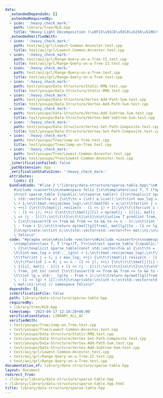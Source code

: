 ```yaml
---
data:
  _extendedDependsOn: []
  _extendedRequiredBy:
  - icon: ':heavy_check_mark:'
    path: library/tree/HLD.hpp
    title: "Heavy Light Decomposition (\u8F15\u91CD\u93C8\u5256\u5206)"
  _extendedVerifiedWith:
  - icon: ':heavy_check_mark:'
    path: test/aoj/grl/Lowest-Common-Ancestor.test.cpp
    title: test/aoj/grl/Lowest-Common-Ancestor.test.cpp
  - icon: ':heavy_check_mark:'
    path: test/aoj/grl/Range-Query-on-a-Tree-II.test.cpp
    title: test/aoj/grl/Range-Query-on-a-Tree-II.test.cpp
  - icon: ':heavy_check_mark:'
    path: test/aoj/grl/Range-Query-on-a-Tree.test.cpp
    title: test/aoj/grl/Range-Query-on-a-Tree.test.cpp
  - icon: ':heavy_check_mark:'
    path: test/yosupo/Data-Structure/Static-RMQ.test.cpp
    title: test/yosupo/Data-Structure/Static-RMQ.test.cpp
  - icon: ':heavy_check_mark:'
    path: test/yosupo/Data-Structure/Vertex-Add-Path-Sum.test.cpp
    title: test/yosupo/Data-Structure/Vertex-Add-Path-Sum.test.cpp
  - icon: ':heavy_check_mark:'
    path: test/yosupo/Data-Structure/Vertex-Add-Subtree-Sum.test.cpp
    title: test/yosupo/Data-Structure/Vertex-Add-Subtree-Sum.test.cpp
  - icon: ':heavy_check_mark:'
    path: test/yosupo/Data-Structure/Vertex-Set-Path-Composite.test.cpp
    title: test/yosupo/Data-Structure/Vertex-Set-Path-Composite.test.cpp
  - icon: ':heavy_check_mark:'
    path: test/yosupo/Tree/Jump-on-Tree.test.cpp
    title: test/yosupo/Tree/Jump-on-Tree.test.cpp
  - icon: ':heavy_check_mark:'
    path: test/yosupo/Tree/Lowest-Common-Ancestor.test.cpp
    title: test/yosupo/Tree/Lowest-Common-Ancestor.test.cpp
  _isVerificationFailed: false
  _pathExtension: hpp
  _verificationStatusIcon: ':heavy_check_mark:'
  attributes:
    links: []
  bundledCode: "#line 2 \"library/data-structure/sparse-table.hpp\"\n#include <vector>\n\
    #include <cassert>\n\nnamespace felix {\n\ntemplate<class T, T (*op)(T, T)>\n\
    struct sparse_table {\npublic:\n\tsparse_table() {}\n\texplicit sparse_table(const\
    \ std::vector<T>& a) {\n\t\tn = (int) a.size();\n\t\tint max_log = std::__lg(n)\
    \ + 1;\n\t\tmat.resize(max_log);\n\t\tmat[0] = a;\n\t\tfor(int j = 1; j < max_log;\
    \ ++j) {\n\t\t\tmat[j].resize(n - (1 << j) + 1);\n\t\t\tfor(int i = 0; i <= n\
    \ - (1 << j); ++i) {\n\t\t\t\tmat[j][i] = op(mat[j - 1][i], mat[j - 1][i + (1\
    \ << (j - 1))]);\n\t\t\t}\n\t\t}\n\t}\n\n\tinline T prod(int from, int to) const\
    \ {\n\t\tassert(0 <= from && from <= to && to <= n - 1);\n\t\tint lg = std::__lg(to\
    \ - from + 1);\n\t\treturn op(mat[lg][from], mat[lg][to - (1 << lg) + 1]);\n\t\
    }\n\nprivate:\n\tint n;\n\tstd::vector<std::vector<T>> mat;\n};\n\n} // namespace\
    \ felix\n"
  code: "#pragma once\n#include <vector>\n#include <cassert>\n\nnamespace felix {\n\
    \ntemplate<class T, T (*op)(T, T)>\nstruct sparse_table {\npublic:\n\tsparse_table()\
    \ {}\n\texplicit sparse_table(const std::vector<T>& a) {\n\t\tn = (int) a.size();\n\
    \t\tint max_log = std::__lg(n) + 1;\n\t\tmat.resize(max_log);\n\t\tmat[0] = a;\n\
    \t\tfor(int j = 1; j < max_log; ++j) {\n\t\t\tmat[j].resize(n - (1 << j) + 1);\n\
    \t\t\tfor(int i = 0; i <= n - (1 << j); ++i) {\n\t\t\t\tmat[j][i] = op(mat[j -\
    \ 1][i], mat[j - 1][i + (1 << (j - 1))]);\n\t\t\t}\n\t\t}\n\t}\n\n\tinline T prod(int\
    \ from, int to) const {\n\t\tassert(0 <= from && from <= to && to <= n - 1);\n\
    \t\tint lg = std::__lg(to - from + 1);\n\t\treturn op(mat[lg][from], mat[lg][to\
    \ - (1 << lg) + 1]);\n\t}\n\nprivate:\n\tint n;\n\tstd::vector<std::vector<T>>\
    \ mat;\n};\n\n} // namespace felix\n"
  dependsOn: []
  isVerificationFile: false
  path: library/data-structure/sparse-table.hpp
  requiredBy:
  - library/tree/HLD.hpp
  timestamp: '2023-04-17 12:10:28+08:00'
  verificationStatus: LIBRARY_ALL_AC
  verifiedWith:
  - test/yosupo/Tree/Jump-on-Tree.test.cpp
  - test/yosupo/Tree/Lowest-Common-Ancestor.test.cpp
  - test/yosupo/Data-Structure/Static-RMQ.test.cpp
  - test/yosupo/Data-Structure/Vertex-Set-Path-Composite.test.cpp
  - test/yosupo/Data-Structure/Vertex-Add-Path-Sum.test.cpp
  - test/yosupo/Data-Structure/Vertex-Add-Subtree-Sum.test.cpp
  - test/aoj/grl/Lowest-Common-Ancestor.test.cpp
  - test/aoj/grl/Range-Query-on-a-Tree-II.test.cpp
  - test/aoj/grl/Range-Query-on-a-Tree.test.cpp
documentation_of: library/data-structure/sparse-table.hpp
layout: document
redirect_from:
- /library/library/data-structure/sparse-table.hpp
- /library/library/data-structure/sparse-table.hpp.html
title: library/data-structure/sparse-table.hpp
---
```

